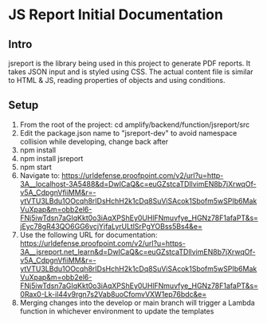 # JS Report Initial Documentation

## Intro

jsreport is the library being used in this project to generate PDF reports. It takes JSON input and is styled using CSS. The actual content file is similar to HTML & JS, reading properties of objects and using conditions.

## Setup

1. From the root of the project: cd amplify/backend/function/jsreport/src
2. Edit the package.json name to "jsreport-dev" to avoid namespace collision while developing, change back after
3. npm install
4. npm install jsreport
5. npm start
6. Navigate to: <https://urldefense.proofpoint.com/v2/url?u=http-3A__localhost-3A5488&d=DwICaQ&c=euGZstcaTDllvimEN8b7jXrwqOf-v5A_CdpgnVfiiMM&r=-ytVTU3LBdu1OOcqh8rIDsHchH2k1cDq8SuViSAcok1Sbofm5wSPIb6MakVuXpap&m=obb2el6-FNj5iwTdsn7aGIqKkt0o3iAqXPShEy0UHlFNmuvfye_HGNz78F1afaPT&s=jEyc78gR43QO6GG6vcjYjfaLyrULtlSrPgYOBss5Bs4&e=>
7. Use the following URL for documentation: <https://urldefense.proofpoint.com/v2/url?u=https-3A__jsreport.net_learn&d=DwICaQ&c=euGZstcaTDllvimEN8b7jXrwqOf-v5A_CdpgnVfiiMM&r=-ytVTU3LBdu1OOcqh8rIDsHchH2k1cDq8SuViSAcok1Sbofm5wSPIb6MakVuXpap&m=obb2el6-FNj5iwTdsn7aGIqKkt0o3iAqXPShEy0UHlFNmuvfye_HGNz78F1afaPT&s=0Rax0-Lk-il44v9rgn7s2Vab8uoCfomvVXW1ep76bdc&e=>
8. Merging changes into the develop or main branch will trigger a Lambda function in whichever environment to update the templates
